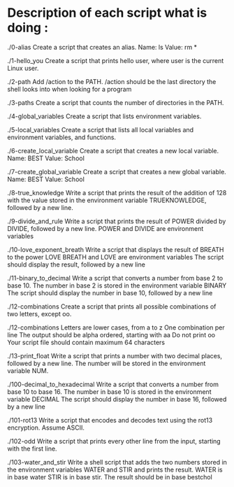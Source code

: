 # Description of each script what is doing :

./0-alias
	Create a script that creates an alias. Name: ls Value: rm *
	
./1-hello_you
	Create a script that prints hello user, where user is the current Linux user.

./2-path
	Add /action to the PATH. /action should be the last directory the shell looks into when looking for a program

./3-paths
	Create a script that counts the number of directories in the PATH.

./4-global_variables
	Create a script that lists environment variables.

./5-local_variables
	Create a script that lists all local variables and environment variables, and functions.

./6-create_local_variable
	Create a script that creates a new local variable. Name: BEST Value: School

./7-create_global_variable
	Create a script that creates a new global variable. Name: BEST Value: School
	
./8-true_knowledge
	Write a script that prints the result of the addition of 128 with the value stored in the environment variable TRUEKNOWLEDGE, 
	followed by a new line.

./9-divide_and_rule
	Write a script that prints the result of POWER divided by DIVIDE, followed by a new line. POWER and DIVIDE are environment variables

./10-love_exponent_breath
	Write a script that displays the result of BREATH to the power LOVE BREATH and LOVE are environment variables The script should 
	display the result, followed by a new line

./11-binary_to_decimal
	Write a script that converts a number from base 2 to base 10. The number in base 2 is stored in the environment variable BINARY 
	The script should display the number in base 10, followed by a new line

./12-combinations
	Create a script that prints all possible combinations of two letters, except oo.

./12-combinations
	Letters are lower cases, from a to z One combination per line The output should be alpha ordered, starting with aa Do not print oo 
	Your script file should contain maximum 64 characters

./13-print_float
	Write a script that prints a number with two decimal places, followed by a new line. The number will be stored in the environment 
	variable NUM.

./100-decimal_to_hexadecimal
	Write a script that converts a number from base 10 to base 16. The number in base 10 is stored in the environment variable DECIMAL 
	The script should display the number in base 16, followed by a new line

./101-rot13
	Write a script that encodes and decodes text using the rot13 encryption. Assume ASCII.

./102-odd
	Write a script that prints every other line from the input, starting with the first line.

./103-water_and_stir
	Write a shell script that adds the two numbers stored in the environment variables WATER and STIR and prints the result. WATER is in 
	base water STIR is in base stir. The result should be in base bestchol
